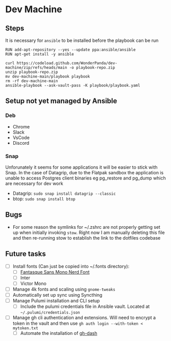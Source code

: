 # Dev Machine

## Steps

It is necessary for `ansible` to be installed before the playbook can be run

```shell
RUN add-apt-repository --yes --update ppa:ansible/ansible
RUN apt-get install -y ansible
```

```shell
curl https://codeload.github.com/WonderPanda/dev-machine/zip/refs/heads/main -o playbook-repo.zip
unzip playbook-repo.zip
mv dev-machine-main/playbook playbook
rm -rf dev-machine-main
ansible-playbook --ask-vault-pass -K playbook/playbook.yaml
```

## Setup not yet managed by Ansible

### Deb

- Chrome
- Slack
- VsCode
- Discord

### Snap

Unforunately it seems for some applications it will be easier to stick with Snap. In the case of Datagrip, due to the Flatpak sandbox the application is unable to access Postgres client binaries eg pg_restore and pg_dump which are necessary for dev work

- Datagrip: `sudo snap install datagrip --classic`
- btop: `sudo snap install btop`

## Bugs

- For some reason the symlinks for ~/.zshrc are not properly getting set up when initially invoking `stow`. Right now I am manually deleting this file and then re-running stow to establish the link to the dotfiles codebase

## Future tasks

- [ ] Install fonts (Can just be copied into ~/.fonts directory):
  - [ ] [Fantasque Sans Mono Nerd Font](https://github.com/ryanoasis/nerd-fonts/tree/master/patched-fonts/FantasqueSansMono)
  - [ ] Inter
  - [ ] Victor Mono
- [ ] Manage 4k fonts and scaling using `gnome-tweaks`
- [ ] Automatically set up sync using Syncthing
- [ ] Manage Pulumi installation and CLI setup
  - [ ] Include the pulumi credentials file in Ansible vault. Located at `~/.pulumi/credentials.json`
- [ ] Manage gh cli authentication and extensions. Will need to encrypt a token in the vault and then use `gh auth login --with-token < mytoken.txt`
  - [ ] Automate the installation of [gh-dash](https://github.com/dlvhdr/gh-dash)
